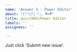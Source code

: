 ```yaml
---
name: 'Answer 3 : Power Editor'
about: "(╯°□°）╯︵ ┻━┻"
title: quiz|684|Power Editor
labels: ''
assignees: ''

---
```


Just click 'Submit new issue'.
